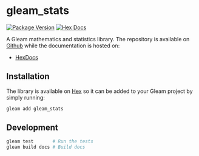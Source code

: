 # gleam_stats

[![Package Version](https://img.shields.io/hexpm/v/gleam_stats)](https://hex.pm/packages/gleam_stats)
[![Hex Docs](https://img.shields.io/badge/hex-docs-ffaff3)](https://hexdocs.pm/gleam_stats/)


A Gleam mathematics and statistics library. The repository is available on [Github](https://github.com/nicklasxyz/gleam_stats) while the documentation is hosted on:
- [HexDocs](https://hexdocs.pm/gleam_stats/)


## Installation

The library is available on [Hex](https://hex.pm/packages/gleam_stats) so it can be added to your Gleam project by simply running:

```sh
gleam add gleam_stats
```

## Development

```sh
gleam test       # Run the tests
gleam build docs # Build docs
```
